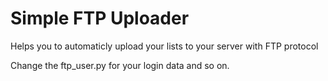 # Simple FTP Uploader

Helps you to automaticly upload your lists to your server with FTP protocol

Change the ftp_user.py for your login data and so on.